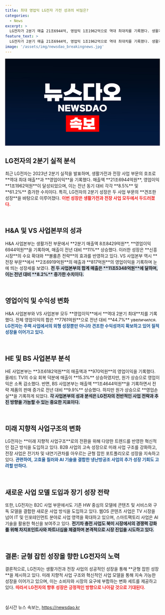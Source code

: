 ```yaml
---
title: 최대 영업익 LG전자 가전 성과의 비밀은?
categories:
  - News
excerpt: >
  LG전자가 2분기 매출 21조6944억, 영업익 1조1962억으로 역대 최대치를 기록했다. 생활가전과 전장 사업 호조가 주요 요인으로, 수익성 급증과 미래 성장 가능성까지 확고히 하고 있다. 클릭해서 더 알아보세요!
feature_text: >
  LG전자가 2분기 매출 21조6944억, 영업익 1조1962억으로 역대 최대치를 기록했다. 생활가전과 전장 사업 호조가 주요 요인으로, 수익성 급증과 미래 성장 가능성까지 확고히 하고 있다. 클릭해서 더 알아보세요!
image: '/assets/img/newsdao_breakingnews.jpg'
---
```


<p><img src="/assets/img/newsdao_breakingnews.jpg" alt="firstkoreanews 속보" /></p>

<h2 data-ke-size="size26">LG전자의 2분기 실적 분석</h2>

<p data-ke-size="size16">최근 LG전자는 2023년 2분기 실적을 발표하며, 생활가전과 전장 사업 부문의 호조로 **역대 최대 매출**과 **영업이익**을 기록했다. 매출액 **21조6944억원**, 영업이익 **1조1962억원**이 달성되었으며, 이는 전년 동기 대비 각각 **8.5%** 및 **61.2%** 증가한 수치이다. 특히, LG전자의 2분기 성장은 두 사업 부문의 **견조한 성장**을 바탕으로 이루어졌다. <b><span style="color: #ee2323;">이번 성장은 생활가전과 전장 사업 모두에서 두드러졌다.</span></b> </p>

<p data-ke-size="size16">&nbsp;</p>

<h2 data-ke-size="size26">H&A 및 VS 사업본부의 성과</h2>

<p data-ke-size="size16">H&A 사업본부는 생활가전 부문에서 **2분기 매출액 8조8429억원**, **영업이익 6944억원**을 기록하며, 매출이 전년 대비 **11%** 상승했다. 이러한 성장은 **신흥 시장**의 수요 확대와 **볼륨존 전략**의 효과를 반영하고 있다. VS 사업본부 역시 **전장 부문**에서 **2조6919억원**의 매출과 **817억원**의 영업이익을 기록하며 눈에 띄는 성장세를 보였다. <b><span style="background-color: #21538527;">전 두 사업본부의 합계 매출은 **11조5348억원**에 달하며, 이는 전년 대비 **8.2%** 증가한 수치이다.</span></b></p>

<p data-ke-size="size16">&nbsp;</p>

<h2 data-ke-size="size26">영업이익 및 수익성 변화</h2>

<p data-ke-size="size16">H&A 사업본부와 VS 사업본부 모두 **영업이익**에서 **역대 2분기 최대**치를 기록했다. 전체 영업이익의 합은 **7761억원**으로 전년 대비 **44.7%** увеличился. <b><span style="color: #1a5490;">LG전자는 주력 사업에서의 외형 성장뿐만 아니라 견조한 수익성까지 확보하고 있어 질적 성장을 이어가고 있다.</span></b></p>

<p data-ke-size="size16">&nbsp;</p>

<h2 data-ke-size="size26">HE 및 BS 사업본부 분석</h2>

<p data-ke-size="size16">HE 사업본부는 **3조6182억원**의 매출액과 **970억원**의 영업이익을 기록했다. 올레드 TV의 수요 회복 덕분에 매출이 **15.3%** 상승하였지만, 원가 상승으로 영업이익은 소폭 감소했다. 반면, BS 사업본부는 매출액 **1조4644억원**을 기록하면서 전략 제품의 판매 증가로 전년 대비 **9.9%** 상승했다. 하지만 원가 상승으로 **영업손실**을 기록하게 되었다. <b><span style="background-color: #21538527;">각 사업본부의 성과 분석은 LG전자의 전반적인 사업 전략과 추진 방향을 가늠할 수 있는 중요한 지표이다.</span></b></p>

<p data-ke-size="size16">&nbsp;</p>

<h2 data-ke-size="size26">미래 지향적 사업구조의 변화</h2>

<p data-ke-size="size16">LG전자는 **미래 지향적 사업구조**로의 전환을 위해 다양한 트렌드를 반영한 혁신적인 접근 방식을 도입하고 있다. B2B 사업의 고속 성장으로 미래 사업 구조를 강화하고, 전장 사업은 전기차 및 내연기관차를 아우르는 균형 잡힌 포트폴리오로 성장을 지속하고 있다. <b><span style="color: #1a5490;">관련하여, 고효율 칠러와 AI 기술을 결합한 냉난방공조 사업의 추가 성장 기회도 고려할 만하다.</span></b></p>

<p data-ke-size="size16">&nbsp;</p>

<h2 data-ke-size="size26">새로운 사업 모델 도입과 장기 성장 전략</h2>

<p data-ke-size="size16">또한, LG전자는 B2C 사업 부문에서도 기존 HW 중심의 모델에 콘텐츠 및 서비스와 구독 모델을 결합한 새로운 사업 방식을 도입하고 있다. 웹OS 콘텐츠 사업은 TV 시장을 넘어 IT 및 인포테인먼트 분야로 사업 영역을 확대하고 있으며, 스마트팩토리 사업은 AI 기술을 활용한 혁신을 보여주고 있다. <b><span style="background-color: #21538527;">전기차 충전 사업도 북미 시장에서의 경쟁력 강화를 위해 차지포인트사와 파트너십을 체결하며 본격적으로 시장 진입을 시도하고 있다.</span></b></p>

<p data-ke-size="size16">&nbsp;</p>

<h2 data-ke-size="size26">결론: 균형 잡힌 성장을 향한 LG전자의 노력</h2>

<p data-ke-size="size16">결론적으로, LG전자는 생활가전과 전장 사업의 성공적인 성장을 통해 **균형 잡힌 성장**을 제시하고 있다. 미래 지향적 사업 구조와 혁신적인 사업 모델을 통해 지속 가능한 성장을 이어가고 있으며, 이는 소비자와 시장의 요구에 부합하는 변화 세트를 제공하고 있다. <b><span style="color: #ee2323;">따라서 LG전자의 향후 성장은 긍정적인 방향으로 나아갈 것으로 기대된다.</span></b></p>

<p data-ke-size="size16">&nbsp;</p>
실시간 뉴스 속보는, <a href="https://newsdao.kr" rel="dofollow">https://newsdao.kr</a>


